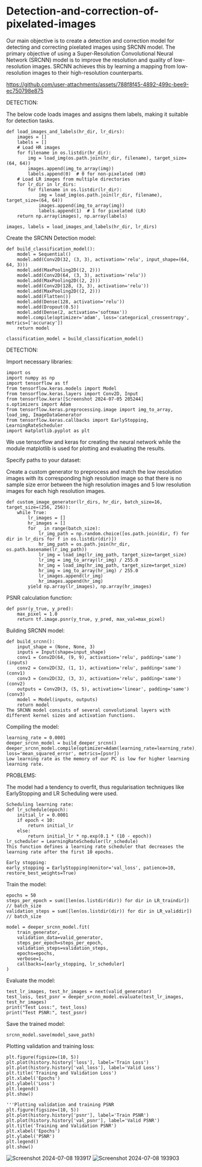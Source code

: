 # Detection-and-correction-of-pixelated-images
Our main objective is to create a detection and correction model for detecting and correcting pixelated images using SRCNN model.
The primary objective of using a Super-Resolution Convolutional Neural Network (SRCNN) model is to improve the resolution and quality of low-resolution images. SRCNN achieves this by learning a mapping from low-resolution images to their high-resolution counterparts. 

https://github.com/user-attachments/assets/788f8f45-4892-499c-bee9-ec750798e875

DETECTION:

The below code loads images and assigns them labels, making it suitable for detection tasks.

```
def load_images_and_labels(hr_dir, lr_dirs):
    images = []
    labels = []
    # Load HR images
    for filename in os.listdir(hr_dir):
        img = load_img(os.path.join(hr_dir, filename), target_size=(64, 64))
        images.append(img_to_array(img))
        labels.append(0)  # 0 for non-pixelated (HR)
    # Load LR images from multiple directories
    for lr_dir in lr_dirs:
        for filename in os.listdir(lr_dir):
            img = load_img(os.path.join(lr_dir, filename), target_size=(64, 64))
            images.append(img_to_array(img))
            labels.append(1)  # 1 for pixelated (LR)
    return np.array(images), np.array(labels)

images, labels = load_images_and_labels(hr_dir, lr_dirs)
```
Create the SRCNN Detection model:
```
def build_classification_model():
    model = Sequential()
    model.add(Conv2D(32, (3, 3), activation='relu', input_shape=(64, 64, 3)))
    model.add(MaxPooling2D((2, 2)))
    model.add(Conv2D(64, (3, 3), activation='relu'))
    model.add(MaxPooling2D((2, 2)))
    model.add(Conv2D(128, (3, 3), activation='relu'))
    model.add(MaxPooling2D((2, 2)))
    model.add(Flatten())
    model.add(Dense(128, activation='relu'))
    model.add(Dropout(0.5))
    model.add(Dense(2, activation='softmax'))
    model.compile(optimizer='adam', loss='categorical_crossentropy', metrics=['accuracy'])
    return model

classification_model = build_classification_model()
```

DETECTION:

Import necessary libraries:
```
import os
import numpy as np
import tensorflow as tf
from tensorflow.keras.models import Model
from tensorflow.keras.layers import Conv2D, Input
from tensorflow.kera![Screenshot 2024-07-05 205244]
s.optimizers import Adam
from tensorflow.keras.preprocessing.image import img_to_array, load_img, ImageDataGenerator
from tensorflow.keras.callbacks import EarlyStopping, LearningRateScheduler
import matplotlib.pyplot as plt
```
We use tensorflow and keras for creating the neural network while the module matplotlib is used for plotting and evaluating the results.

Specify paths to your dataset:

Create a custom generator to preprocess and match the low resolution images with its corresponding high resolution image so that there is no sample size error between the high resolution images and 5 low resolution images for each high resolution images.
```
def custom_image_generator(lr_dirs, hr_dir, batch_size=16, target_size=(256, 256)):
    while True:
        lr_images = []
        hr_images = []
        for _ in range(batch_size):
            lr_img_path = np.random.choice([os.path.join(dir, f) for dir in lr_dirs for f in os.listdir(dir)])
            hr_img_path = os.path.join(hr_dir, os.path.basename(lr_img_path))
            lr_img = load_img(lr_img_path, target_size=target_size)
            lr_img = img_to_array(lr_img) / 255.0
            hr_img = load_img(hr_img_path, target_size=target_size)
            hr_img = img_to_array(hr_img) / 255.0
            lr_images.append(lr_img)
            hr_images.append(hr_img)
        yield np.array(lr_images), np.array(hr_images)
```

PSNR calculation function:
```
def psnr(y_true, y_pred):
    max_pixel = 1.0
    return tf.image.psnr(y_true, y_pred, max_val=max_pixel)
```

Building SRCNN model:
```
def build_srcnn():
    input_shape = (None, None, 3)
    inputs = Input(shape=input_shape)
    conv1 = Conv2D(64, (9, 9), activation='relu', padding='same')(inputs)
    conv2 = Conv2D(32, (1, 1), activation='relu', padding='same')(conv1)
    conv3 = Conv2D(32, (3, 3), activation='relu', padding='same')(conv2)
    outputs = Conv2D(3, (5, 5), activation='linear', padding='same')(conv3)
    model = Model(inputs, outputs)
    return model
The SRCNN model consists of several convolutional layers with different kernel sizes and activation functions.
```

Compiling the model:
```
learning_rate = 0.0001
deeper_srcnn_model = build_deeper_srcnn()
deeper_srcnn_model.compile(optimizer=Adam(learning_rate=learning_rate), loss='mean_squared_error', metrics=[psnr])
Low learning rate as the memory of our PC is low for higher learning learning rate.
```

PROBLEMS:

The model had a tendency to overfit, thus regularisation techniques like EarlyStopping and LR Scheduling were used.
```
Scheduling learning rate:
def lr_schedule(epoch):
    initial_lr = 0.0001
    if epoch < 10:
        return initial_lr
    else:
        return initial_lr * np.exp(0.1 * (10 - epoch))
lr_scheduler = LearningRateScheduler(lr_schedule)
This function defines a learning rate scheduler that decreases the learning rate after the first 10 epochs.

Early stopping:
early_stopping = EarlyStopping(monitor='val_loss', patience=10, restore_best_weights=True)
```

Train the model:
```
epochs = 50
steps_per_epoch = sum([len(os.listdir(dir)) for dir in LR_traindir]) // batch_size
validation_steps = sum([len(os.listdir(dir)) for dir in LR_validdir]) // batch_size

model = deeper_srcnn_model.fit(
    train_generator,
    validation_data=valid_generator,
    steps_per_epoch=steps_per_epoch,
    validation_steps=validation_steps,
    epochs=epochs,
    verbose=1,
    callbacks=[early_stopping, lr_scheduler]
)
```
Evaluate the model:
```
test_lr_images, test_hr_images = next(valid_generator)
test_loss, test_psnr = deeper_srcnn_model.evaluate(test_lr_images, test_hr_images)
print("Test Loss:", test_loss)
print("Test PSNR:", test_psnr)
```
Save the trained model:
```
srcnn_model.save(model_save_path)
```

Plotting validation and training loss:
```
plt.figure(figsize=(10, 5))
plt.plot(history.history['loss'], label='Train Loss')
plt.plot(history.history['val_loss'], label='Valid Loss')
plt.title('Training and Validation Loss')
plt.xlabel('Epochs')
plt.ylabel('Loss')
plt.legend()
plt.show()

'''Plotting validation and training PSNR
plt.figure(figsize=(10, 5))
plt.plot(history.history['psnr'], label='Train PSNR')
plt.plot(history.history['val_psnr'], label='Valid PSNR')
plt.title('Training and Validation PSNR')
plt.xlabel('Epochs')
plt.ylabel('PSNR')
plt.legend()
plt.show()
```

![Screenshot 2024-07-08 193917](https://github.com/user-attachments/assets/9ed6e114-05c6-4666-ab0f-24b33c4df0ed)
![Screenshot 2024-07-08 193903](https://github.com/user-attachments/assets/c8af4c1c-0a3b-40b2-a0d9-f456f5f4b522)




